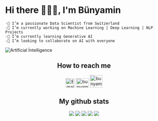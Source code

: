 # Hi there 👋👋👋, I'm Bünyamin
    -🔭 I’m a passionate Data Scientist from Switzerland
    -🔭 I’m currently working on Machine Learning | Deep Learning | NLP Projects
    -🌱 I’m currently learning Generative AI
    -👯 I’m looking to collaborate on AI with everyone
![Artificial İntelligence](https://cdn.pixabay.com/photo/2018/09/27/09/22/artificial-intelligence-3706562_960_720.jpg)

<h2 align="center"> How to reach me </h2>
<p align = "center">
<a href="mailto:muhendisbp@gmail.com"><img alt="Email" src="https://img.shields.io/badge/Email-blue?style=flat&logo=gmail" height="30"></a>
<a href="https://twitter.com/bunyaminplt_" target="blank"><img src="https://raw.githubusercontent.com/rahuldkjain/github-profile-readme-generator/master/src/images/icons/Social/twitter.svg" alt="bunyaminplt_" height="30" width="40" /></a>
<a href="https://linkedin.com/in/bunyaminpolat" target="blank"><img src="https://raw.githubusercontent.com/rahuldkjain/github-profile-readme-generator/master/src/images/icons/Social/linked-in-alt.svg" alt="bunyamin-polat" height="40" width="40" /></a>
</p>

<h2 align="center"> My github stats </h2>
<p align="center">
    <img src="https://github-profile-summary-cards.vercel.app/api/cards/profile-details?username=bunyamin-polat&theme=monokai" >
    <img src="https://github-profile-summary-cards.vercel.app/api/cards/repos-per-language?username=bunyamin-polat&theme=monokai" >
    <img src="https://github-profile-summary-cards.vercel.app/api/cards/most-commit-language?username=bunyamin-polat&theme=monokai" >
    <img src="https://github-profile-summary-cards.vercel.app/api/cards/stats?username=bunyamin-polat&theme=monokai" >
    <img src="https://github-profile-summary-cards.vercel.app/api/cards/productive-time?username=bunyamin-polat&theme=monokai" >
</p>
